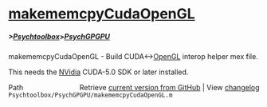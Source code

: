 # [makememcpyCudaOpenGL](makememcpyCudaOpenGL)
##### >[Psychtoolbox](Psychtoolbox)>[PsychGPGPU](PsychGPGPU)

makememcpyCudaOpenGL - Build CUDA<-\>[OpenGL](OpenGL) interop helper mex file.  
  
This needs the [NVidia](NVidia) CUDA-5.0 SDK or later installed.  
  




<div class="code_header" style="text-align:right;">
  <span style="float:left;">Path&nbsp;&nbsp;</span> <span class="counter">Retrieve <a href=
  "https://raw.github.com/Psychtoolbox-3/Psychtoolbox-3/beta/Psychtoolbox/PsychGPGPU/makememcpyCudaOpenGL.m">current version from GitHub</a> | View <a href=
  "https://github.com/Psychtoolbox-3/Psychtoolbox-3/commits/beta/Psychtoolbox/PsychGPGPU/makememcpyCudaOpenGL.m">changelog</a></span>
</div>
<div class="code">
  <code>Psychtoolbox/PsychGPGPU/makememcpyCudaOpenGL.m</code>
</div>

